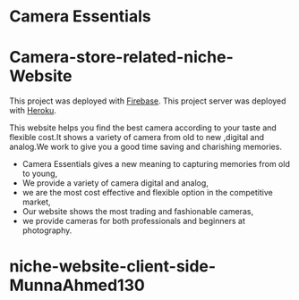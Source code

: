 # Camera Essentials

# Camera-store-related-niche-Website

This project was deployed with [Firebase](https://camera-essentials.web.app/).
This project server was deployed with [Heroku](https://camera-essentials-website-server-side.vercel.app/).

This website helps you find the best camera according to your taste and flexible cost.It shows a variety of camera from old to new ,digital and analog.We work to give you a good time saving and charishing memories.

- Camera Essentials gives a new meaning to capturing memories from old to young,
- We provide a variety of camera digital and analog,
- we are the most cost effective and flexible option in the competitive market,
- Our website shows the most trading and fashionable cameras,
- we provide cameras for both professionals and beginners at photography.

# niche-website-client-side-MunnaAhmed130
